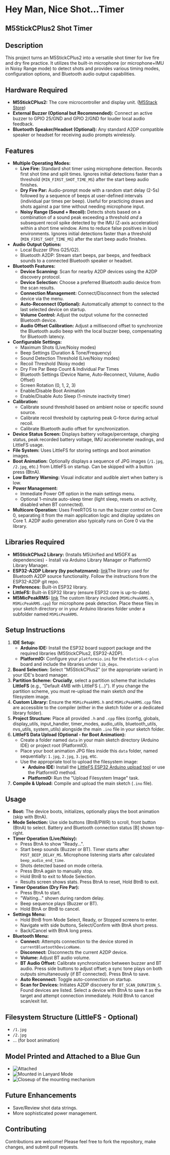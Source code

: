 # Hey Man, Nice Shot...Timer
## M5StickCPlus2 Shot Timer

## Description

This project turns an M5StickCPlus2 into a versatile shot timer for live fire and dry fire practice. It utilizes the built-in microphone (or microphone+IMU in Noisy Range mode) to detect shots and provides various timing modes, configuration options, and Bluetooth audio output capabilities.

## Hardware Required

* **M5StickCPlus2:** The core microcontroller and display unit. ([M5Stack Store](https://shop.m5stack.com/products/m5stickc-plus2-esp32-pico-d4))
* **External Buzzer (Optional but Recommended):** Connect an active buzzer to GPIO 25/GND and GPIO 2/GND for louder local audio feedback.
* **Bluetooth Speaker/Headset (Optional):** Any standard A2DP compatible speaker or headset for receiving audio prompts wirelessly.

## Features

* **Multiple Operating Modes:**
    * **Live Fire:** Standard shot timer using microphone detection. Records first shot time and split times. Ignores initial detections faster than a threshold (`MIN_FIRST_SHOT_TIME_MS`) after the start beep audio finishes.
    * **Dry Fire Par:** Audio-prompt mode with a random start delay (2-5s) followed by a sequence of beeps at user-defined intervals (individual par times per beep). Useful for practicing draws and shots against a par time without needing microphone input.
    * **Noisy Range (Sound + Recoil):** Detects shots based on a combination of a sound peak exceeding a threshold *and* a subsequent recoil spike detected by the IMU (Z-axis acceleration) within a short time window. Aims to reduce false positives in loud environments. Ignores initial detections faster than a threshold (`MIN_FIRST_SHOT_TIME_MS`) after the start beep audio finishes.
* **Audio Output Options:**
    * Local Buzzer (Pins G25/G2).
    * Bluetooth A2DP: Stream start beeps, par beeps, and feedback sounds to a connected Bluetooth speaker or headset.
* **Bluetooth Features:**
    * **Device Scanning:** Scan for nearby A2DP devices using the A2DP discovery protocol.
    * **Device Selection:** Choose a preferred Bluetooth audio device from the scan results.
    * **Connection Management:** Connect/Disconnect from the selected device via the menu.
    * **Auto-Reconnect (Optional):** Automatically attempt to connect to the last selected device on startup.
    * **Volume Control:** Adjust the output volume for the connected Bluetooth device.
    * **Audio Offset Calibration:** Adjust a millisecond offset to synchronize the Bluetooth audio beep with the local buzzer beep, compensating for Bluetooth latency.
* **Configurable Settings:**
    * Maximum Shots (Live/Noisy modes)
    * Beep Settings (Duration & Tone/Frequency)
    * Sound Detection Threshold (Live/Noisy modes)
    * Recoil Threshold (Noisy mode)
    * Dry Fire Par Beep Count & Individual Par Times
    * Bluetooth Settings (Device Name, Auto-Reconnect, Volume, Audio Offset)
    * Screen Rotation (0, 1, 2, 3)
    * Enable/Disable Boot Animation
    * Enable/Disable Auto Sleep (1-minute inactivity timer)
* **Calibration:**
    * Calibrate sound threshold based on ambient noise or specific sound source.
    * Calibrate recoil threshold by capturing peak G-force during actual recoil.
    * Calibrate Bluetooth audio offset for synchronization.
* **Device Status Screen:** Displays battery voltage/percentage, charging status, peak recorded battery voltage, IMU accelerometer readings, and LittleFS usage.
* **File System:** Uses LittleFS for storing settings and boot animation images.
* **Boot Animation:** Optionally displays a sequence of JPG images (`/1.jpg`, `/2.jpg`, etc.) from LittleFS on startup. Can be skipped with a button press (BtnA).
* **Low Battery Warning:** Visual indicator and audible alert when battery is low.
* **Power Management:**
    * Immediate Power Off option in the main settings menu.
    * Optional 1-minute auto-sleep timer (light sleep, resets on activity, disabled when BT connected).
* **Multicore Operation:** Uses FreeRTOS to run the buzzer control on Core 0, separating it from the main application logic and display updates on Core 1. A2DP audio generation also typically runs on Core 0 via the library.

## Libraries Required

* **M5StickCPlus2 Library:** (Installs M5Unified and M5GFX as dependencies) - Install via Arduino Library Manager or PlatformIO Library Manager.
* **ESP32-A2DP Library (by pschatzmann):** [link](https://github.com/pschatzmann/ESP32-A2DP)The library used for Bluetooth A2DP source functionality. Follow the instructions from the ESP32-A2DP git repo.
* **Preferences:** Built-in ESP32 library.
* **LittleFS:** Built-in ESP32 library (ensure ESP32 core is up-to-date).
* **M5MicPeakRMS:** [link](https://github.com/jcarletto27/M5MicPeakRMS) The custom library included (`M5MicPeakRMS.h`, `M5MicPeakRMS.cpp`) for microphone peak detection. Place these files in your sketch directory or in your Arduino libraries folder under a subfolder named `M5MicPeakRMS`.

## Setup Instructions

1.  **IDE Setup:**
    * **Arduino IDE:** Install the ESP32 board support package and the required libraries (M5StickCPlus2, ESP32-A2DP).
    * **PlatformIO:** Configure your `platformio.ini` for the `m5stick-c-plus` board and include the libraries under `lib_deps`.
2.  **Board Selection:** Select "M5StickCPlus2" (or the appropriate variant) in your IDE's board manager.
3.  **Partition Scheme:** **Crucially**, select a partition scheme that includes **LittleFS** (e.g., "Default 4MB with LittleFS (...)"). If you change the partition scheme, you must re-upload the main sketch *and* the filesystem image.
4.  **Custom Library:** Ensure the `M5MicPeakRMS.h` and `M5MicPeakRMS.cpp` files are accessible to the compiler (either in the sketch folder or a dedicated library folder).
5.  **Project Structure:** Place all provided `.h` and `.cpp` files (config, globals, display_utils, input_handler, timer_modes, audio_utils, bluetooth_utils, nvs_utils, system_utils) alongside the main `.ino` file in your sketch folder.
6.  **LittleFS Data Upload (Optional - for Boot Animation):**
    * Create a folder named `data` in your main sketch directory (Arduino IDE) or project root (PlatformIO).
    * Place your boot animation JPG files inside this `data` folder, named sequentially: `1.jpg`, `2.jpg`, `3.jpg`, etc.
    * Use the appropriate tool to upload the filesystem image:
        * **Arduino IDE:** Install the [LittleFS ESP32 Arduino upload tool](https://github.com/lorol/arduino-esp32fs-plugin) or use the PlatformIO method.
        * **PlatformIO:** Run the "Upload Filesystem Image" task.
7.  **Compile & Upload:** Compile and upload the main sketch (`.ino` file).

## Usage

* **Boot:** The device boots, initializes, optionally plays the boot animation (skip with BtnA).
* **Mode Selection:** Use side buttons (BtnB/PWR) to scroll, front button (BtnA) to select. Battery and Bluetooth connection status [B] shown top-right.
* **Timer Operation (Live/Noisy):**
    * Press BtnA to show "Ready...".
    * Start beep sounds (Buzzer or BT). Timer starts after `POST_BEEP_DELAY_MS`. Microphone listening starts after calculated `beep_audio_end_time`.
    * Shots detected based on mode criteria.
    * Press BtnA again to manually stop.
    * Hold BtnB to exit to Mode Selection.
    * Results screen shows stats. Press BtnA to reset, Hold BtnB to exit.
* **Timer Operation (Dry Fire Par):**
    * Press BtnA to start.
    * "Waiting..." shown during random delay.
    * Beep sequence plays (Buzzer or BT).
    * Hold BtnA or BtnB to cancel.
* **Settings Menu:**
    * Hold BtnB from Mode Select, Ready, or Stopped screens to enter.
    * Navigate with side buttons, Select/Confirm with BtnA short press.
    * Back/Cancel with BtnA long press.
* **Bluetooth Menu:**
    * **Connect:** Attempts connection to the device stored in `currentBluetoothDeviceName`.
    * **Disconnect:** Disconnects the current A2DP device.
    * **Volume:** Adjust BT audio volume.
    * **BT Audio Offset:** Calibrate synchronization between buzzer and BT audio. Press side buttons to adjust offset; a sync tone plays on both outputs simultaneously (if BT connected). Press BtnA to save.
    * **Auto Reconnect:** Toggle auto-connection on startup.
    * **Scan for Devices:** Initiates A2DP discovery for `BT_SCAN_DURATION_S`. Found devices are listed. Select a device with BtnA to save it as the target and attempt connection immediately. Hold BtnA to cancel scan/exit list.

## Filesystem Structure (LittleFS - Optional)

* `/1.jpg`
* `/2.jpg`
* ... (for boot animation)

## Model Printed and Attached to a Blue Gun

* ![Attached](https://github.com/jcarletto27/HeyManNiceShotTimer/blob/main/images/PXL_20250506_164010292.MP.jpg?raw=true)
* ![Mounted in Lanyard Mode](https://github.com/jcarletto27/HeyManNiceShotTimer/blob/main/images/PXL_20250506_164025303.MP.jpg?raw=true)
* ![Closeup of the mounting mechanism](https://github.com/jcarletto27/HeyManNiceShotTimer/blob/main/images/PXL_20250506_164028005.jpg?raw=true)

## Future Enhancements

* Save/Review shot data strings.
* More sophisticated power management.

## Contributing

Contributions are welcome! Please feel free to fork the repository, make changes, and submit pull requests.
